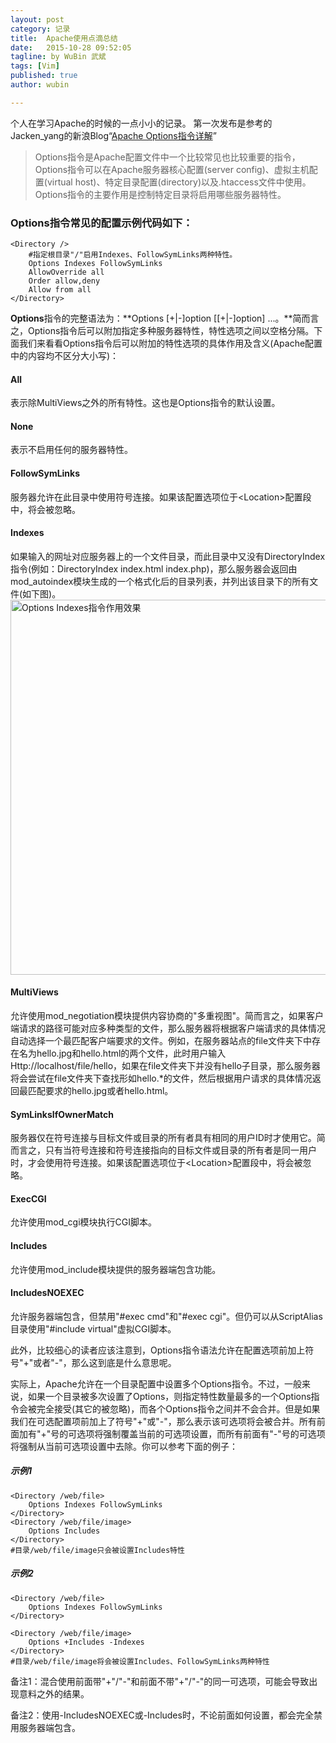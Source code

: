 ```yaml
---
layout: post
category: 记录
title:  Apache使用点滴总结
date:   2015-10-28 09:52:05
tagline: by WuBin 武斌
tags: [Vim]
published: true
author: wubin

---
```


个人在学习Apache的时候的一点小小的记录。
第一次发布是参考的Jacken_yang的新浪Blog“[Apache Options指令详解](http://linuxnote.blog.51cto.com/9876511/1626335)”

<!--more-->


>Options指令是Apache配置文件中一个比较常见也比较重要的指令，Options指令可以在Apache服务器核心配置(server config)、虚拟主机配置(virtual host)、特定目录配置(directory)以及.htaccess文件中使用。Options指令的主要作用是控制特定目录将启用哪些服务器特性。


### Options指令常见的配置示例代码如下：

	<Directory />
		#指定根目录"/"启用Indexes、FollowSymLinks两种特性。
	    Options Indexes FollowSymLinks
	    AllowOverride all
	    Order allow,deny
	    Allow from all
	</Directory>

**Options**指令的完整语法为：**Options [+|-]option [[+|-]option] ...。**简而言之，Options指令后可以附加指定多种服务器特性，特性选项之间以空格分隔。下面我们来看看Options指令后可以附加的特性选项的具体作用及含义(Apache配置中的内容均不区分大小写)：
#### All
表示除MultiViews之外的所有特性。这也是Options指令的默认设置。
#### None
表示不启用任何的服务器特性。
#### FollowSymLinks
服务器允许在此目录中使用符号连接。如果该配置选项位于\<Location>配置段中，将会被忽略。
#### Indexes
如果输入的网址对应服务器上的一个文件目录，而此目录中又没有DirectoryIndex指令(例如：DirectoryIndex index.html index.php)，那么服务器会返回由mod_autoindex模块生成的一个格式化后的目录列表，并列出该目录下的所有文件(如下图)。
<img src="{{site.baseurl}}/images/post/2015-10-28/options-indexes.png" width="600" alt="Options Indexes指令作用效果"/>

#### MultiViews
允许使用mod_negotiation模块提供内容协商的"多重视图"。简而言之，如果客户端请求的路径可能对应多种类型的文件，那么服务器将根据客户端请求的具体情况自动选择一个最匹配客户端要求的文件。例如，在服务器站点的file文件夹下中存在名为hello.jpg和hello.html的两个文件，此时用户输入Http://localhost/file/hello，如果在file文件夹下并没有hello子目录，那么服务器将会尝试在file文件夹下查找形如hello.*的文件，然后根据用户请求的具体情况返回最匹配要求的hello.jpg或者hello.html。
#### SymLinksIfOwnerMatch
服务器仅在符号连接与目标文件或目录的所有者具有相同的用户ID时才使用它。简而言之，只有当符号连接和符号连接指向的目标文件或目录的所有者是同一用户时，才会使用符号连接。如果该配置选项位于\<Location>配置段中，将会被忽略。
#### ExecCGI
允许使用mod_cgi模块执行CGI脚本。
#### Includes
允许使用mod_include模块提供的服务器端包含功能。
#### IncludesNOEXEC
允许服务器端包含，但禁用"#exec cmd"和"#exec cgi"。但仍可以从ScriptAlias目录使用"#include virtual"虚拟CGI脚本。
        
        
此外，比较细心的读者应该注意到，Options指令语法允许在配置选项前加上符号"+"或者"-"，那么这到底是什么意思呢。

实际上，Apache允许在一个目录配置中设置多个Options指令。不过，一般来说，如果一个目录被多次设置了Options，则指定特性数量最多的一个Options指令会被完全接受(其它的被忽略)，而各个Options指令之间并不会合并。但是如果我们在可选配置项前加上了符号"+"或"-"，那么表示该可选项将会被合并。所有前面加有"+"号的可选项将强制覆盖当前的可选项设置，而所有前面有"-"号的可选项将强制从当前可选项设置中去除。你可以参考下面的例子：

##### 示例1

	<Directory /web/file>
		Options Indexes FollowSymLinks
	</Directory>
	<Directory /web/file/image>
		Options Includes
	</Directory>
	#目录/web/file/image只会被设置Includes特性
##### 示例2
	<Directory /web/file>
		Options Indexes FollowSymLinks
	</Directory>
	 
	<Directory /web/file/image>
		Options +Includes -Indexes
	</Directory>
	#目录/web/file/image将会被设置Includes、FollowSymLinks两种特性

备注1：混合使用前面带"+"/"-"和前面不带"+"/"-"的同一可选项，可能会导致出现意料之外的结果。

备注2：使用-IncludesNOEXEC或-Includes时，不论前面如何设置，都会完全禁用服务器端包含。